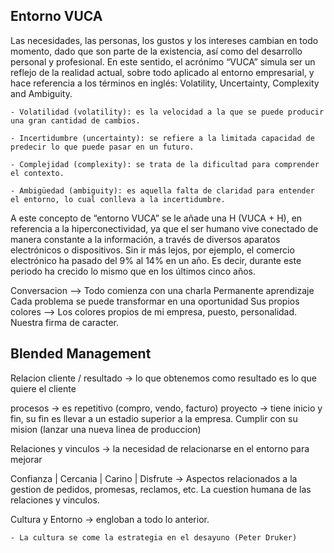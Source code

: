 ## Entorno VUCA

Las necesidades, las personas, los gustos y los intereses cambian en todo momento, dado que son parte de la existencia, así como del desarrollo personal y profesional. En este sentido, el acrónimo “VUCA” simula ser un reflejo de la realidad actual, sobre todo aplicado al entorno empresarial, y hace referencia a los términos en inglés: Volatility, Uncertainty, Complexity and Ambiguity. 

    - Volatilidad (volatility): es la velocidad a la que se puede producir una gran cantidad de cambios.

    - Incertidumbre (uncertainty): se refiere a la limitada capacidad de predecir lo que puede pasar en un futuro.

    - Complejidad (complexity): se trata de la dificultad para comprender el contexto.

    - Ambigüedad (ambiguity): es aquella falta de claridad para entender el entorno, lo cual conlleva a la incertidumbre.

A este concepto de “entorno VUCA” se le añade una H (VUCA + H), en referencia a la hiperconectividad, ya que el ser humano vive conectado de manera constante a la información, a través de diversos aparatos electrónicos o dispositivos. Sin ir más lejos, por ejemplo, el comercio electrónico ha pasado del 9% al 14% en un año. Es decir, durante este periodo ha crecido lo mismo que en los últimos cinco años. 

Conversacion --> Todo comienza con una charla 
Permanente aprendizaje
Cada problema se puede transformar en una oportunidad
Sus propios colores --> Los colores propios de mi empresa, puesto, personalidad. Nuestra firma de caracter.

## Blended Management

Relacion cliente / resultado -> lo que obtenemos como resultado es lo que quiere el cliente

procesos -> es repetitivo (compro, vendo, facturo)
proyecto -> tiene inicio y fin, su fin es llevar a un estadio superior a la empresa. Cumplir con su mision (lanzar una nueva linea de produccion)

Relaciones y vinculos -> la necesidad de relacionarse en el entorno para mejorar 

Confianza | Cercania | Carino | Disfrute -> Aspectos relacionados a la gestion de pedidos, promesas, reclamos, etc. La cuestion humana de las relaciones y vinculos.

Cultura y Entorno -> engloban a todo lo anterior.

    - La cultura se come la estrategia en el desayuno (Peter Druker)

